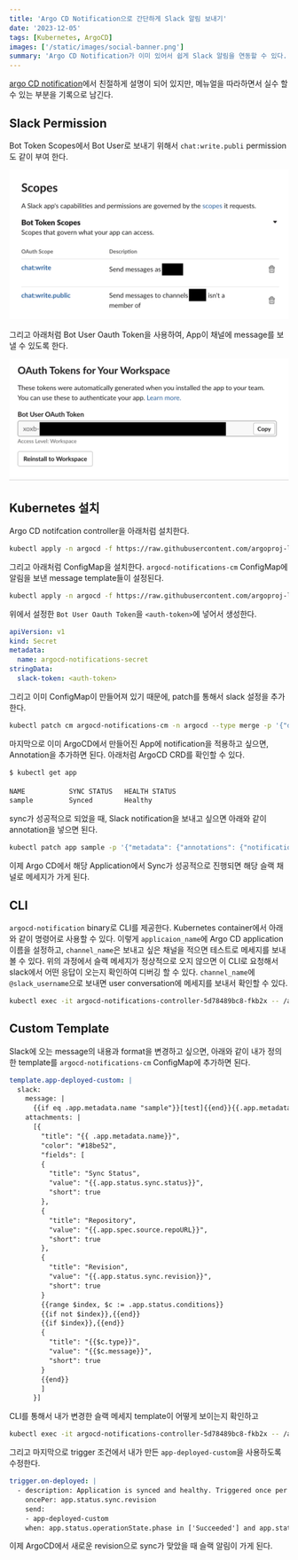 ```yaml
---
title: 'Argo CD Notification으로 간단하게 Slack 알림 보내기'
date: '2023-12-05'
tags: [Kubernetes, ArgoCD]
images: ['/static/images/social-banner.png']
summary: 'Argo CD Notification가 이미 있어서 쉽게 Slack 알림을 연동할 수 있다. 메뉴얼에서 친절하게 셋팅 방법을 설명하고 있지만, 처음 보고 셋팅할 때 놓칠 수 있는 부분을 기록으로 남긴다.'
---
```


[argo CD notification](https://argocd-notifications.readthedocs.io/en/stable/)에서 친절하게 설명이 되어 있지만, 메뉴얼을 따라하면서 실수 할 수 있는 부분을 기록으로 남긴다.

## Slack Permission

Bot Token Scopes에서 Bot User로 보내기 위해서 `chat:write.publi` permission도 같이 부여 한다.

<img src="/static/images/argocd-notification-slack-permission.png" alt="argocd notification slack permission" />

그리고 아래처럼 Bot User Oauth Token을 사용하여, App이 채널에 message를 보낼 수 있도록 한다.

<img src="/static/images/argocd-notification-slack-token.png" alt="argocd notification slack token" />

## Kubernetes 설치

Argo CD notifcation controller을 아래처럼 설치한다.

```bash
kubectl apply -n argocd -f https://raw.githubusercontent.com/argoproj-labs/argocd-notifications/release-1.0/manifests/install.yaml
```

그리고 아래처럼 ConfigMap을 설치한다. `argocd-notifications-cm` ConfigMap에 알림을 보낸 message template들이 설정된다.

```bash
kubectl apply -n argocd -f https://raw.githubusercontent.com/argoproj-labs/argocd-notifications/release-1.0/catalog/install.yaml
```

위에서 설정한 `Bot User Oauth Token`을 `<auth-token>`에 넣어서 생성한다.

```yaml
apiVersion: v1
kind: Secret
metadata:
  name: argocd-notifications-secret
stringData:
  slack-token: <auth-token>
```

그리고 이미 ConfigMap이 만들어져 있기 때문에, patch를 통해서 slack 설정을 추가한다.

```bash
kubectl patch cm argocd-notifications-cm -n argocd --type merge -p '{"data": {"service.slack": "{ token: $slack-token }" }}'
```

마지막으로 이미 ArgoCD에서 만들어진 App에 notification을 적용하고 싶으면, Annotation을 추가하면 된다. 아래처럼 ArgoCD CRD를 확인할 수 있다.

```bash
$ kubectl get app

NAME           SYNC STATUS   HEALTH STATUS
sample         Synced        Healthy
```

sync가 성공적으로 되었을 때, Slack notification을 보내고 싶으면 아래와 같이 annotation을 넣으면 된다.

```bash
kubectl patch app sample -p '{"metadata": {"annotations": {"notifications.argoproj.io/subscribe.on-sync-succeeded.slack":"channel_name"}}}' --type merge
```

이제 Argo CD에서 해당 Application에서 Sync가 성공적으로 진행되면 해당 슬랙 채널로 메세지가 가게 된다.

## CLI

`argocd-notification` binary로 CLI를 제공한다. Kubernetes container에서 아래와 같이 명령어로 사용할 수 있다. 이렇게 `applicaion_name`에 Argo CD application 이름을 설정하고, `channel_name`은 보내고 싶은 채널을 적으면 테스트로 메세지를 보내볼 수 있다. 위의 과정에서 슬랙 메세지가 정상적으로 오지 않으면 이 CLI로 요청해서 slack에서 어떤 응답이 오는지 확인하여 디버깅 할 수 있다. `channel_name`에 `@slack_username`으로 보내면 user conversation에 메세지를 보내서 확인할 수 있다.

```bash
kubectl exec -it argocd-notifications-controller-5d78489bc8-fkb2x -- /app/argocd-notifications template notify app-deployed application_name --recipient slack:channel_name
```

## Custom Template

Slack에 오는 message의 내용과 format을 변경하고 싶으면, 아래와 같이 내가 정의한 template를 `argocd-notifications-cm` ConfigMap에 추가하면 된다.

```yaml
template.app-deployed-custom: |
  slack:
    message: |
      {{if eq .app.metadata.name "sample"}}[test]{{end}}{{.app.metadata.name}} 정상적으로 배포가 완료되엇습니다.
    attachments: |
      [{
        "title": "{{ .app.metadata.name}}",
        "color": "#18be52",
        "fields": [
        {
          "title": "Sync Status",
          "value": "{{.app.status.sync.status}}",
          "short": true
        },
        {
          "title": "Repository",
          "value": "{{.app.spec.source.repoURL}}",
          "short": true
        },
        {
          "title": "Revision",
          "value": "{{.app.status.sync.revision}}",
          "short": true
        }
        {{range $index, $c := .app.status.conditions}}
        {{if not $index}},{{end}}
        {{if $index}},{{end}}
        {
          "title": "{{$c.type}}",
          "value": "{{$c.message}}",
          "short": true
        }
        {{end}}
        ]
      }]
```

CLI를 통해서 내가 변경한 슬랙 메세지 template이 어떻게 보이는지 확인하고

```bash
kubectl exec -it argocd-notifications-controller-5d78489bc8-fkb2x -- /app/argocd-notifications template notify app-deployed-custom application_name --recipient slack:channel_name
```

그리고 마지막으로 trigger 조건에서 내가 만든 `app-deployed-custom`을 사용하도록 수정한다.

```yaml
trigger.on-deployed: |
  - description: Application is synced and healthy. Triggered once per commit.
    oncePer: app.status.sync.revision
    send:
    - app-deployed-custom
    when: app.status.operationState.phase in ['Succeeded'] and app.status.health.status == 'Healthy'
```

이제 ArgoCD에서 새로운 revision으로 sync가 맞았을 때 슬랙 알림이 가게 된다.
